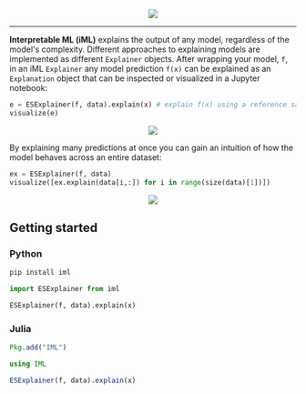 <p align="center">
  <img src="https://interpretable-ml.github.io/images/diagramSmall.png" />
</p>

---

**Interpretable ML (iML)** explains the output of any model, regardless of the model's complexity. Different approaches to explaining models are implemented as different `Explainer` objects. After wrapping your model, `f`, in an iML `Explainer` any model prediction `f(x)` can be explained as an `Explanation` object that can be inspected or visualized in a Jupyter notebook:

```python
e = ESExplainer(f, data).explain(x) # explain f(x) using a reference sample population 'data'
visualize(e)
```
<p align="center">
  <img src="https://interpretable-ml.github.io/images/sampleExplanation.png" />
</p>

By explaining many predictions at once you can gain an intuition of how the model behaves across an entire dataset:
```python
ex = ESExplainer(f, data)
visualize([ex.explain(data[i,:]) for i in range(size(data)[1])])
```
<p align="center">
  <img src="https://interpretable-ml.github.io/images/sampleModelExplanation.png" />
</p>

## Getting started

### Python

```python
pip install iml
```

```python
import ESExplainer from iml

ESExplainer(f, data).explain(x)
```

### Julia
```julia
Pkg.add("IML")
```

```julia
using IML

ESExplainer(f, data).explain(x)
```
